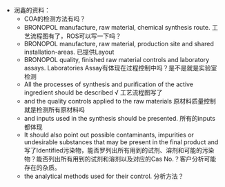- 润鑫的资料：
	- COA的检测方法有吗？
	- BRONOPOL manufacture, raw material, chemical synthesis route. 工艺流程图有了，ROS可以写一下吗？
	- BRONOPOL manufacture, raw material, production site and shared installation-areas. 已提供Layout
	- BRONOPOL quality, finished raw material controls and laboratory assays. Laboratories Assay有体现在过程控制中吗？是不是就是实验室检测
	- All the processes of synthesis and purification of the active ingredient should be described √ 工艺流程图写了
	- and the quality controls applied to the raw materials 原材料质量控制就是检测所有原材料吗
	- and inputs used in the synthesis should be presented. 所有的inputs都体现
	- It should also point out possible contaminants, impurities or undesirable substances that may be present in the final product and 写了Identified污染物，能否罗列出所有用到的试剂、溶剂和可能的污染物？能否列出所有用到的试剂和溶剂以及对应的Cas No.？客户分析可能存在的杂质。
	- the analytical methods used for their control. 分析方法？